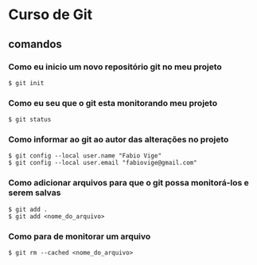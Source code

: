 # Curso de Git

## comandos

### Como eu inicio um novo repositório git no meu projeto
```
$ git init
```

### Como eu seu que o git esta monitorando meu projeto
```
$ git status
```

### Como informar ao git ao autor das alterações no projeto
```
$ git config --local user.name "Fabio Vige"
$ git config --local user.email "fabiovige@gmail.com"
```

### Como adicionar arquivos para que o git possa monitorá-los e serem salvas
```
$ git add .
$ git add <nome_do_arquivo>
```

### Como para de monitorar um arquivo
```
$ git rm --cached <nome_do_arquivo>
```
